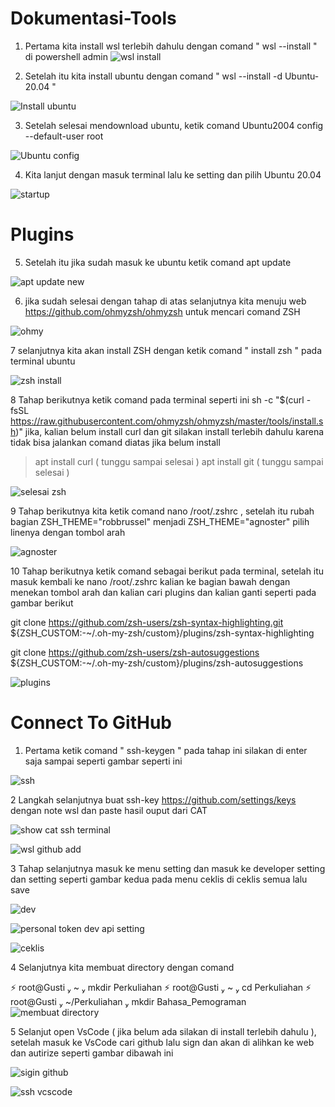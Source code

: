# Dokumentasi-Tools
1. Pertama kita install wsl terlebih dahulu dengan comand " wsl --install " di powershell admin
![wsl install](https://user-images.githubusercontent.com/113918395/193439896-7e0d9059-6e2a-4f89-b7fa-4f69ee4cb755.png)

2. Setelah itu kita install ubuntu dengan comand " wsl --install -d Ubuntu-20.04 "

![Install ubuntu](https://user-images.githubusercontent.com/113918395/193439928-4b51aabf-7ac0-4c15-a16b-e323aab05d05.png)

3. Setelah selesai mendownload ubuntu, ketik comand Ubuntu2004 config --default-user root 

![Ubuntu config](https://user-images.githubusercontent.com/113918395/193439998-4cdf1937-4503-4584-a27d-9a3e3316b685.png)

4. Kita lanjut dengan masuk terminal lalu ke setting dan pilih Ubuntu 20.04

![startup](https://user-images.githubusercontent.com/113918395/193440049-e8932273-9de0-413e-bd01-6d96f1ade7c0.png)

# Plugins

5. Setelah itu jika sudah masuk ke ubuntu ketik comand apt update 

![apt update new](https://user-images.githubusercontent.com/113918395/193440799-2efd9be3-820d-46db-8bf0-c4b661fab4d2.png)

6. jika sudah selesai dengan tahap di atas selanjutnya kita menuju web https://github.com/ohmyzsh/ohmyzsh untuk mencari comand ZSH

![ohmy](https://user-images.githubusercontent.com/113918395/193440918-0049c2b6-6a9b-40e4-9abe-fdab5bb94c95.png)

7 selanjutnya kita akan install ZSH dengan ketik comand " install zsh " pada terminal ubuntu

![zsh install](https://user-images.githubusercontent.com/113918395/193440977-9048177c-59ef-4bb7-98fd-526214740493.png)

8 Tahap berikutnya ketik comand pada terminal seperti ini sh -c "$(curl -fsSL https://raw.githubusercontent.com/ohmyzsh/ohmyzsh/master/tools/install.sh)" 
jika, kalian belum install curl dan git silakan install terlebih dahulu karena tidak bisa jalankan comand diatas jika belum install

>apt install curl ( tunggu sampai selesai )
>apt install git  ( tunggu sampai selesai )

![selesai zsh](https://user-images.githubusercontent.com/113918395/193441880-babfe245-826a-4acb-bf85-377ada98f525.png)

9 Tahap berikutnya kita ketik comand nano /root/.zshrc , setelah itu rubah bagian ZSH_THEME="robbrussel" menjadi ZSH_THEME="agnoster" 
pilih linenya dengan tombol arah

![agnoster](https://user-images.githubusercontent.com/113918395/193442344-960d4c91-3436-4f90-a101-10f7ae4d7a8e.png)

10 Tahap berikutnya ketik comand sebagai berikut pada terminal, setelah itu masuk kembali ke nano /root/.zshrc kalian ke bagian bawah dengan menekan tombol arah dan kalian cari plugins dan kalian ganti seperti pada gambar berikut

git clone https://github.com/zsh-users/zsh-syntax-highlighting.git ${ZSH_CUSTOM:-~/.oh-my-zsh/custom}/plugins/zsh-syntax-highlighting

git clone https://github.com/zsh-users/zsh-autosuggestions ${ZSH_CUSTOM:-~/.oh-my-zsh/custom}/plugins/zsh-autosuggestions

![plugins](https://user-images.githubusercontent.com/113918395/193443047-91831b98-8085-42fe-8086-06a122162a29.png)


# Connect To GitHub

1. Pertama ketik comand " ssh-keygen " pada tahap ini silakan di enter saja sampai seperti gambar seperti ini

![ssh](https://user-images.githubusercontent.com/113918395/193443677-2ad2e465-785e-4564-9125-1b3647864d28.png)


2 Langkah selanjutnya buat ssh-key https://github.com/settings/keys dengan note wsl dan paste hasil ouput dari CAT

![show cat ssh terminal](https://user-images.githubusercontent.com/113918395/193443980-09950d14-aab8-46bb-bffc-10eb1abf5377.png)

![wsl github add](https://user-images.githubusercontent.com/113918395/193444041-882759db-94fa-45b8-b989-1c88b33ecd6e.png)


3 Tahap selanjutnya masuk ke menu setting  dan masuk ke developer setting dan setting seperti gambar kedua
pada menu ceklis di ceklis semua lalu save

![dev](https://user-images.githubusercontent.com/113918395/193444263-fec101e9-c82c-4fbd-ac0c-1a1c78a0f119.png)

![personal token dev api setting](https://user-images.githubusercontent.com/113918395/193444323-87378844-8e02-4609-9c5b-c38668b7d436.png)

![ceklis](https://user-images.githubusercontent.com/113918395/193444337-236d18b8-5fbc-4380-bae2-93920445f09a.png)


4 Selanjutnya kita membuat directory dengan comand 

⚡ root@Gusti  ~  mkdir Perkuliahan
⚡ root@Gusti  ~  cd Perkuliahan
⚡ root@Gusti  ~/Perkuliahan  mkdir Bahasa_Pemograman
![membuat directory](https://user-images.githubusercontent.com/113918395/193444575-96e88dab-481c-45f6-ae8d-7ad719b081f1.png)

5 Selanjut open VsCode ( jika belum ada silakan di install terlebih dahulu ), setelah masuk ke VsCode cari github lalu sign dan akan di alihkan ke web dan autirize seperti gambar dibawah ini

![sigin github](https://user-images.githubusercontent.com/113918395/193445009-f662a0c9-7bde-4b3b-bae5-3e432be40710.png)

![ssh vcscode](https://user-images.githubusercontent.com/113918395/193445031-b2e0ff3f-f4cb-499d-884e-eaefc69093f1.png)





